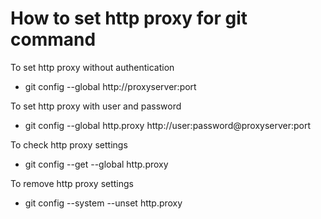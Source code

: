 How to set http proxy for git command
========
To set http proxy without authentication
* git config --global http://proxyserver:port

To set http proxy with user and password
* git config --global http.proxy http://user:password@proxyserver:port

To check http proxy settings
* git config --get --global http.proxy

To remove http proxy settings
* git config --system --unset http.proxy
